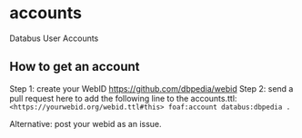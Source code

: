 # accounts
Databus User Accounts

## How to get an account
Step 1: create your WebID https://github.com/dbpedia/webid
Step 2: send a pull request here to add the following line to the accounts.ttl:
`<https://yourwebid.org/webid.ttl#this> foaf:account databus:dbpedia .`

Alternative: post your webid as an issue. 
